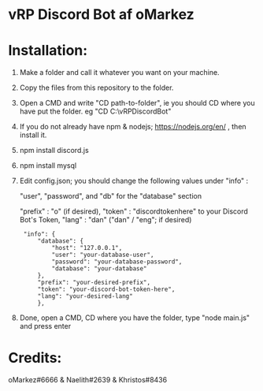 # vRP Discord Bot af oMarkez

# Installation:
1. Make a folder and call it whatever you want on your machine.
2. Copy the files from this repository to the folder.
3. Open a CMD and write "CD path-to-folder", ie you should CD where you have put the folder. eg "CD C:\vRPDiscordBot"
4. If you do not already have npm & nodejs; https://nodejs.org/en/ , then install it.
5. npm install discord.js
6. npm install mysql
7. Edit config.json; you should change the following values under "info" :

   "user", "password", and "db" for the "database" section
   
   "prefix" : "o" (if desired), "token" : "discordtokenhere" to your Discord Bot's Token, "lang" : "dan" ("dan" / "eng"; if desired)

        "info": {
            "database": {
                "host": "127.0.0.1",
                "user": "your-database-user",
                "password": "your-database-password",
                "database": "your-database"
            },
            "prefix": "your-desired-prefix",
            "token": "your-discord-bot-token-here",
            "lang": "your-desired-lang"
            },
    
  8. Done, open a CMD, CD where you have the folder, type "node main.js" and press enter
  
# Credits:
  oMarkez#6666 & Naelith#2639 & Khristos#8436
